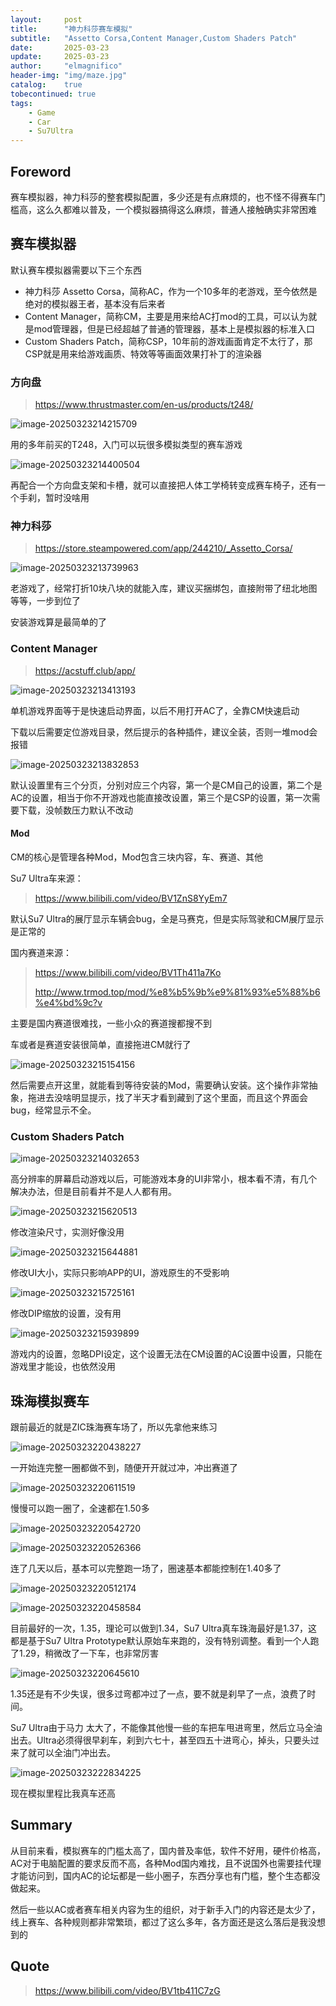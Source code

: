```yaml
---
layout:     post
title:      "神力科莎赛车模拟"
subtitle:   "Assetto Corsa,Content Manager,Custom Shaders Patch"
date:       2025-03-23
update:     2025-03-23
author:     "elmagnifico"
header-img: "img/maze.jpg"
catalog:    true
tobecontinued: true
tags:
    - Game
    - Car
    - Su7Ultra
---
```


## Foreword

赛车模拟器，神力科莎的整套模拟配置，多少还是有点麻烦的，也不怪不得赛车门槛高，这么久都难以普及，一个模拟器搞得这么麻烦，普通人接触确实非常困难



## 赛车模拟器

默认赛车模拟器需要以下三个东西

- 神力科莎 Assetto Corsa，简称AC，作为一个10多年的老游戏，至今依然是绝对的模拟器王者，基本没有后来者
- Content Manager，简称CM，主要是用来给AC打mod的工具，可以认为就是mod管理器，但是已经超越了普通的管理器，基本上是模拟器的标准入口
- Custom Shaders Patch，简称CSP，10年前的游戏画面肯定不太行了，那CSP就是用来给游戏画质、特效等等画面效果打补丁的渲染器



### 方向盘

> https://www.thrustmaster.com/en-us/products/t248/

![image-20250323214215709](https://img.elmagnifico.tech/static/upload/elmagnifico/202503232142788.png)

用的多年前买的T248，入门可以玩很多模拟类型的赛车游戏

![image-20250323214400504](https://img.elmagnifico.tech/static/upload/elmagnifico/202503232144658.png)

再配合一个方向盘支架和卡槽，就可以直接把人体工学椅转变成赛车椅子，还有一个手刹，暂时没啥用



### 神力科莎

> https://store.steampowered.com/app/244210/_Assetto_Corsa/

![image-20250323213739963](https://img.elmagnifico.tech/static/upload/elmagnifico/202503232137067.png)

老游戏了，经常打折10块八块的就能入库，建议买捆绑包，直接附带了纽北地图等等，一步到位了

安装游戏算是最简单的了



### Content Manager

> https://acstuff.club/app/

![image-20250323213413193](https://img.elmagnifico.tech/static/upload/elmagnifico/202503232134360.png)

单机游戏界面等于是快速启动界面，以后不用打开AC了，全靠CM快速启动



下载以后需要定位游戏目录，然后提示的各种插件，建议全装，否则一堆mod会报错

![image-20250323213832853](https://img.elmagnifico.tech/static/upload/elmagnifico/202503232138050.png)

默认设置里有三个分页，分别对应三个内容，第一个是CM自己的设置，第二个是AC的设置，相当于你不开游戏也能直接改设置，第三个是CSP的设置，第一次需要下载，没帧数压力默认不改动



#### Mod

CM的核心是管理各种Mod，Mod包含三块内容，车、赛道、其他



Su7 Ultra车来源：

> https://www.bilibili.com/video/BV1ZnS8YyEm7

默认Su7 Ultra的展厅显示车辆会bug，全是马赛克，但是实际驾驶和CM展厅显示是正常的



国内赛道来源：

> https://www.bilibili.com/video/BV1Th411a7Ko
>
> http://www.trmod.top/mod/%e8%b5%9b%e9%81%93%e5%88%b6%e4%bd%9c?v

主要是国内赛道很难找，一些小众的赛道搜都搜不到



车或者是赛道安装很简单，直接拖进CM就行了

![image-20250323215154156](https://img.elmagnifico.tech/static/upload/elmagnifico/202503232151224.png)

然后需要点开这里，就能看到等待安装的Mod，需要确认安装。这个操作非常抽象，拖进去没啥明显提示，找了半天才看到藏到了这个里面，而且这个界面会bug，经常显示不全。



### Custom Shaders Patch

![image-20250323214032653](https://img.elmagnifico.tech/static/upload/elmagnifico/202503232140816.png)

高分辨率的屏幕启动游戏以后，可能游戏本身的UI非常小，根本看不清，有几个解决办法，但是目前看并不是人人都有用。



![image-20250323215620513](https://img.elmagnifico.tech/static/upload/elmagnifico/202503232156592.png)

修改渲染尺寸，实测好像没用



![image-20250323215644881](https://img.elmagnifico.tech/static/upload/elmagnifico/202503232156973.png)

修改UI大小，实际只影响APP的UI，游戏原生的不受影响



![image-20250323215725161](https://img.elmagnifico.tech/static/upload/elmagnifico/202503232157200.png)

修改DIP缩放的设置，没有用



![image-20250323215939899](https://img.elmagnifico.tech/static/upload/elmagnifico/202503232159065.png)

游戏内的设置，忽略DPI设定，这个设置无法在CM设置的AC设置中设置，只能在游戏里才能设，也依然没用



## 珠海模拟赛车

跟前最近的就是ZIC珠海赛车场了，所以先拿他来练习

![image-20250323220438227](https://img.elmagnifico.tech/static/upload/elmagnifico/202503232204262.png)

一开始连完整一圈都做不到，随便开开就过冲，冲出赛道了

![image-20250323220611519](https://img.elmagnifico.tech/static/upload/elmagnifico/202503232206548.png)

慢慢可以跑一圈了，全速都在1.50多

![image-20250323220542720](https://img.elmagnifico.tech/static/upload/elmagnifico/202503232205757.png)

![image-20250323220526366](https://img.elmagnifico.tech/static/upload/elmagnifico/202503232205399.png)

连了几天以后，基本可以完整跑一场了，圈速基本都能控制在1.40多了

![image-20250323220512174](https://img.elmagnifico.tech/static/upload/elmagnifico/202503232205209.png)

![image-20250323220458584](https://img.elmagnifico.tech/static/upload/elmagnifico/202503232204637.png)

目前最好的一次，1.35，理论可以做到1.34，Su7 Ultra真车珠海最好是1.37，这都是基于Su7 Ultra Prototype默认原始车来跑的，没有特别调整。看到一个人跑了1.29，稍微改了一下车，也非常厉害

![image-20250323220645610](https://img.elmagnifico.tech/static/upload/elmagnifico/202503232206684.png)

1.35还是有不少失误，很多过弯都冲过了一点，要不就是刹早了一点，浪费了时间。



Su7 Ultra由于马力 太大了，不能像其他慢一些的车把车甩进弯里，然后立马全油出去。Ultra必须得很早刹车，刹到六七十，甚至四五十进弯心，掉头，只要头过来了就可以全油门冲出去。



![image-20250323222834225](https://img.elmagnifico.tech/static/upload/elmagnifico/202503232228368.png)

现在模拟里程比我真车还高

## Summary

从目前来看，模拟赛车的门槛太高了，国内普及率低，软件不好用，硬件价格高，AC对于电脑配置的要求反而不高，各种Mod国内难找，且不说国外也需要挂代理才能访问到，国内AC的论坛都是一些小圈子，东西分享也有门槛，整个生态都没做起来。

然后一些以AC或者赛车相关内容为生的组织，对于新手入门的内容还是太少了，线上赛车、各种规则都非常繁琐，都过了这么多年，各方面还是这么落后是我没想到的



## Quote

> https://www.bilibili.com/video/BV1tb411C7zG
